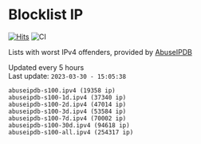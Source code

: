 # Blocklist IP

[![Hits](https://hits.seeyoufarm.com/api/count/incr/badge.svg?url=https%3A%2F%2Fgithub.com%2Fborestad%2Fblocklist-ip%2F&count_bg=%2379C83D&title_bg=%23555555&icon=&icon_color=%23E7E7E7&title=hits&edge_flat=false)](https://hits.seeyoufarm.com)  ![CI](https://img.shields.io/github/workflow/status/borestad/blocklist-ip/CI?style=flat-square)

Lists with worst IPv4 offenders, provided by [AbuseIPDB](https://www.abuseipdb.com/)

<!-- FOOTER-PLACEHOLDER -->
Updated every 5 hours<br>
Last update: `2023-03-30 - 15:05:38`
```
abuseipdb-s100.ipv4 (19358 ip)
abuseipdb-s100-1d.ipv4 (37340 ip)
abuseipdb-s100-2d.ipv4 (47014 ip)
abuseipdb-s100-3d.ipv4 (53584 ip)
abuseipdb-s100-7d.ipv4 (70002 ip)
abuseipdb-s100-30d.ipv4 (94618 ip)
abuseipdb-s100-all.ipv4 (254317 ip)
```

